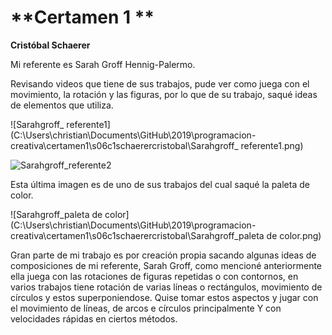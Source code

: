 # **Certamen 1 **

**Cristóbal Schaerer**



Mi referente es Sarah Groff Hennig-Palermo.

Revisando videos que tiene de sus trabajos, pude ver como juega con el movimiento, la rotación y las figuras, por lo que de su trabajo, saqué ideas de elementos que utiliza. 

![Sarahgroff_ referente1](C:\Users\christian\Documents\GitHub\2019\programacion-creativa\certamen1\s06c1schaerercristobal\Sarahgroff_ referente1.png)

![Sarahgroff_referente2](C:\Users\christian\Documents\GitHub\2019\programacion-creativa\certamen1\s06c1schaerercristobal\Sarahgroff_referente2.png)

Esta última imagen es de uno de sus trabajos del cual saqué la paleta de color.

![Sarahgroff_paleta de color](C:\Users\christian\Documents\GitHub\2019\programacion-creativa\certamen1\s06c1schaerercristobal\Sarahgroff_paleta de color.png)





Gran parte de mi trabajo es por creación propia sacando algunas ideas de composiciones de mi referente, Sarah Groff, como mencioné anteriormente ella juega con las rotaciones de figuras repetidas o con contornos, en varios trabajos tiene rotación de varias líneas o rectángulos, movimiento de círculos y estos superponiendose. Quise tomar estos aspectos y jugar con el movimiento de líneas, de arcos e círculos principalmente Y  con velocidades rápidas en ciertos métodos. 


